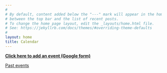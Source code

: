 ```yaml
---
#
# By default, content added below the "---" mark will appear in the home page
# between the top bar and the list of recent posts.
# To change the home page layout, edit the _layouts/home.html file.
# See: https://jekyllrb.com/docs/themes/#overriding-theme-defaults
#
layout: home
title: Calendar
---
```


**[Click here to add an event (Google form)](https://forms.gle/9Cb2oSwamWKdqRru8)**

[Past events](https://experimentalsoundingfinland.github.io/experimentalsoundingfinland-v2/past_events)
